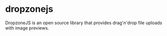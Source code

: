 dropzonejs
==========

DropzoneJS is an open source library that provides drag'n'drop file uploads with image previews.

